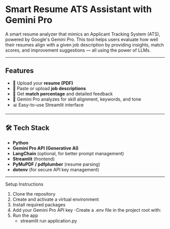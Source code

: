 # Smart Resume ATS Assistant with Gemini Pro

A smart resume analyzer that mimics an Applicant Tracking System (ATS), powered by Google's Gemini Pro. 
This tool helps users evaluate how well their resumes align with a given job description by providing insights, match scores, and improvement suggestions — all using the power of LLMs.

---

## Features

- 📄 Upload your **resume (PDF)**
- 🧾 Paste or upload **job descriptions**
- 🧠 Get **match percentage** and detailed feedback
- 🤖 Gemini Pro analyzes for skill alignment, keywords, and tone
- 📊 Easy-to-use Streamlit interface


---

## 🛠️ Tech Stack

- **Python**
- **Gemini Pro API (Generative AI)**
- **LangChain** (optional, for better prompt management)
- **Streamlit** (frontend)
- **PyMuPDF / pdfplumber** (resume parsing)
- **dotenv** (for secure API key management)

---
Setup Instructions
1) Clone the repository
2) Create and activate a virtual environment
3) Install required packages
4) Add your Gemini Pro API key
   -Create a .env file in the project root with:
6) Run the app
   - streamlit run application.py

